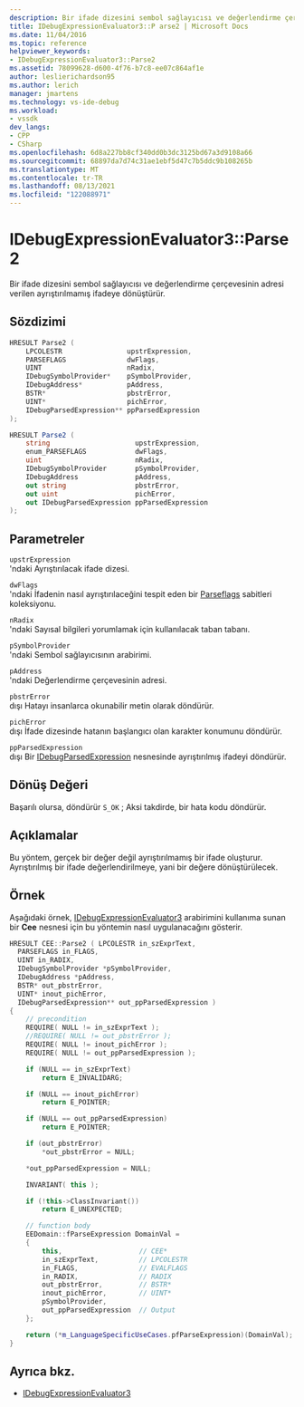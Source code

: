 ```yaml
---
description: Bir ifade dizesini sembol sağlayıcısı ve değerlendirme çerçevesinin adresi verilen ayrıştırılmamış ifadeye dönüştürür.
title: IDebugExpressionEvaluator3::P arse2 | Microsoft Docs
ms.date: 11/04/2016
ms.topic: reference
helpviewer_keywords:
- IDebugExpressionEvaluator3::Parse2
ms.assetid: 78099628-d600-4f76-b7c8-ee07c864af1e
author: leslierichardson95
ms.author: lerich
manager: jmartens
ms.technology: vs-ide-debug
ms.workload:
- vssdk
dev_langs:
- CPP
- CSharp
ms.openlocfilehash: 6d8a227bb8cf340dd0b3dc3125bd67a3d9108a66
ms.sourcegitcommit: 68897da7d74c31ae1ebf5d47c7b5ddc9b108265b
ms.translationtype: MT
ms.contentlocale: tr-TR
ms.lasthandoff: 08/13/2021
ms.locfileid: "122088971"
---
```

# <a name="idebugexpressionevaluator3parse2"></a>IDebugExpressionEvaluator3::Parse2
Bir ifade dizesini sembol sağlayıcısı ve değerlendirme çerçevesinin adresi verilen ayrıştırılmamış ifadeye dönüştürür.

## <a name="syntax"></a>Sözdizimi

```cpp
HRESULT Parse2 (
    LPCOLESTR                upstrExpression,
    PARSEFLAGS               dwFlags,
    UINT                     nRadix,
    IDebugSymbolProvider*    pSymbolProvider,
    IDebugAddress*           pAddress,
    BSTR*                    pbstrError,
    UINT*                    pichError,
    IDebugParsedExpression** ppParsedExpression
);
```

```csharp
HRESULT Parse2 (
    string                     upstrExpression,
    enum_PARSEFLAGS            dwFlags,
    uint                       nRadix,
    IDebugSymbolProvider       pSymbolProvider,
    IDebugAddress              pAddress,
    out string                 pbstrError,
    out uint                   pichError,
    out IDebugParsedExpression ppParsedExpression
);
```

## <a name="parameters"></a>Parametreler
`upstrExpression`\
'ndaki Ayrıştırılacak ifade dizesi.

`dwFlags`\
'ndaki İfadenin nasıl ayrıştırılaceğini tespit eden bir [Parseflags](../../../extensibility/debugger/reference/parseflags.md) sabitleri koleksiyonu.

`nRadix`\
'ndaki Sayısal bilgileri yorumlamak için kullanılacak taban tabanı.

`pSymbolProvider`\
'ndaki Sembol sağlayıcısının arabirimi.

`pAddress`\
'ndaki Değerlendirme çerçevesinin adresi.

`pbstrError`\
dışı Hatayı insanlarca okunabilir metin olarak döndürür.

`pichError`\
dışı İfade dizesinde hatanın başlangıcı olan karakter konumunu döndürür.

`ppParsedExpression`\
dışı Bir [IDebugParsedExpression](../../../extensibility/debugger/reference/idebugparsedexpression.md) nesnesinde ayrıştırılmış ifadeyi döndürür.

## <a name="return-value"></a>Dönüş Değeri
Başarılı olursa, döndürür `S_OK` ; Aksi takdirde, bir hata kodu döndürür.

## <a name="remarks"></a>Açıklamalar
Bu yöntem, gerçek bir değer değil ayrıştırılmamış bir ifade oluşturur. Ayrıştırılmış bir ifade değerlendirilmeye, yani bir değere dönüştürülecek.

## <a name="example"></a>Örnek
Aşağıdaki örnek, [IDebugExpressionEvaluator3](../../../extensibility/debugger/reference/idebugexpressionevaluator3.md) arabirimini kullanıma sunan bir **Cee** nesnesi için bu yöntemin nasıl uygulanacağını gösterir.

```cpp
HRESULT CEE::Parse2 ( LPCOLESTR in_szExprText,
  PARSEFLAGS in_FLAGS,
  UINT in_RADIX,
  IDebugSymbolProvider *pSymbolProvider,
  IDebugAddress *pAddress,
  BSTR* out_pbstrError,
  UINT* inout_pichError,
  IDebugParsedExpression** out_ppParsedExpression )
{
    // precondition
    REQUIRE( NULL != in_szExprText );
    //REQUIRE( NULL != out_pbstrError );
    REQUIRE( NULL != inout_pichError );
    REQUIRE( NULL != out_ppParsedExpression );

    if (NULL == in_szExprText)
        return E_INVALIDARG;

    if (NULL == inout_pichError)
        return E_POINTER;

    if (NULL == out_ppParsedExpression)
        return E_POINTER;

    if (out_pbstrError)
        *out_pbstrError = NULL;

    *out_ppParsedExpression = NULL;

    INVARIANT( this );

    if (!this->ClassInvariant())
        return E_UNEXPECTED;

    // function body
    EEDomain::fParseExpression DomainVal =
    {
        this,                   // CEE*
        in_szExprText,          // LPCOLESTR
        in_FLAGS,               // EVALFLAGS
        in_RADIX,               // RADIX
        out_pbstrError,         // BSTR*
        inout_pichError,        // UINT*
        pSymbolProvider,
        out_ppParsedExpression  // Output
    };

    return (*m_LanguageSpecificUseCases.pfParseExpression)(DomainVal);
}
```

## <a name="see-also"></a>Ayrıca bkz.
- [IDebugExpressionEvaluator3](../../../extensibility/debugger/reference/idebugexpressionevaluator3.md)
